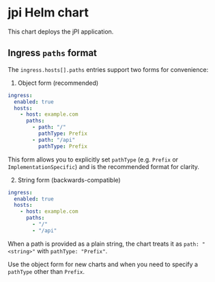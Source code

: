 # jpi Helm chart

This chart deploys the jPI application.

## Ingress `paths` format

The `ingress.hosts[].paths` entries support two forms for convenience:

1. Object form (recommended)

```yaml
ingress:
  enabled: true
  hosts:
    - host: example.com
      paths:
        - path: "/"
          pathType: Prefix
        - path: "/api"
          pathType: Prefix
```

This form allows you to explicitly set `pathType` (e.g. `Prefix` or `ImplementationSpecific`) and is the recommended format for clarity.

2. String form (backwards-compatible)

```yaml
ingress:
  enabled: true
  hosts:
    - host: example.com
      paths:
        - "/"
        - "/api"
```

When a path is provided as a plain string, the chart treats it as `path: "<string>"` with `pathType: "Prefix"`.

Use the object form for new charts and when you need to specify a `pathType` other than `Prefix`.
